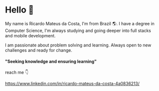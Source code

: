 # Hello 👋

My name is Ricardo Mateus da Costa, I'm from Brazil 🌎. 
I have a degree in Computer Science, I'm always studying and going deeper into full stacks and mobile
development.

I am passionate about problem solving and learning. Always open to new challenges and ready for change.

#### "Seeking knowledge and ensuring learning"


reach me 👇

https://www.linkedin.com/in/ricardo-mateus-da-costa-4a0836213/
